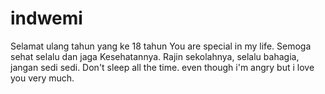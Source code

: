 # indwemi
Selamat ulang tahun yang ke 18 tahun
You are special in my life. 
Semoga sehat selalu dan jaga Kesehatannya. 
Rajin sekolahnya, selalu bahagia, jangan sedi sedi. 
Don't sleep all the time. 
even though i'm angry but i love you very much. 
